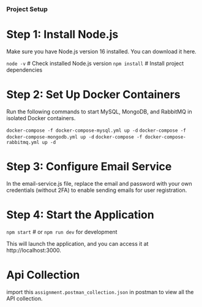 ### Project Setup ###

# Step 1: Install Node.js
Make sure you have Node.js version 16 installed. You can download it here.

`node -v` # Check installed Node.js version
`npm install` # Install project dependencies

# Step 2: Set Up Docker Containers
 Run the following commands to start MySQL, MongoDB, and RabbitMQ in isolated Docker containers.

`docker-compose -f docker-compose-mysql.yml up -d`
`docker-compose -f docker-compose-mongodb.yml up -d`
`docker-compose -f docker-compose-rabbitmq.yml up -d`

# Step 3: Configure Email Service
 In the email-service.js file, replace the email and password with your own credentials (without 2FA) to enable sending emails for user registration.

# Step 4: Start the Application
`npm start` # or `npm run dev` for development

This will launch the application, and you can access it at http://localhost:3000.

# Api Collection
import this `assignment.postman_collection.json` in postman to view all the API collection.